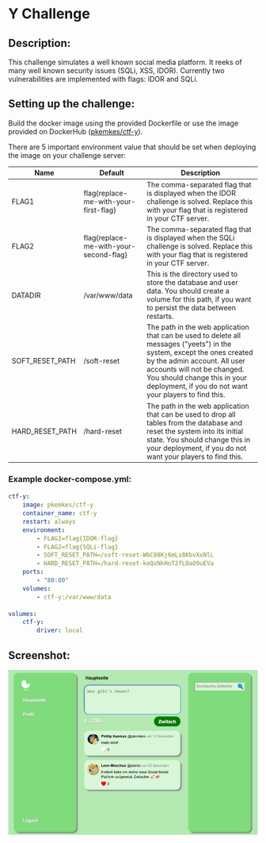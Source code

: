 # Y Challenge

## Description:

This challenge simulates a well known social media platform. It reeks of many well known security issues (SQLi, XSS, IDOR). Currently two vulnerabilities are implemented with flags: IDOR and SQLi.

## Setting up the challenge:

Build the docker image using the provided Dockerfile or use the image provided on DockerHub ([pkemkes/ctf-y](https://hub.docker.com/repository/docker/pkemkes/ctf-y/general)).

There are 5 important environment value that should be set when deploying the image on your challenge server:

| Name | Default | Description |
|--------|--------|---|
| FLAG1 | flag{replace-me-with-your-first-flag} | The comma-separated flag that is displayed when the IDOR challenge is solved. Replace this with your flag that is registered in your CTF server. |
| FLAG2 | flag{replace-me-with-your-second-flag} | The comma-separated flag that is displayed when the SQLi challenge is solved. Replace this with your flag that is registered in your CTF server. |
| DATADIR | /var/www/data | This is the directory used to store the database and user data. You should create a volume for this path, if you want to persist the data between restarts. |
| SOFT_RESET_PATH | /soft-reset | The path in the web application that can be used to delete all messages ("yeets") in the system, except the ones created by the admin account. All user accounts will not be changed. You should change this in your deployment, if you do not want your players to find this. |
| HARD_RESET_PATH | /hard-reset | The path in the web application that can be used to drop all tables from the database and reset the system into its initial state. You should change this in your deployment, if you do not want your players to find this. |

### Example docker-compose.yml:

```yaml
ctf-y:
    image: pkemkes/ctf-y
    container_name: ctf-y
    restart: always
    environment:
        - FLAG1=flag{IDOR-flag}
        - FLAG2=flag{SQLi-flag}
        - SOFT_RESET_PATH=/soft-reset-WbC08Kj6mLs8KbvXxNlL
        - HARD_RESET_PATH=/hard-reset-keQxNkHoT2fLOaO9uEVa
    ports:
        - "80:80"
    volumes:
        - ctf-y:/var/www/data

volumes:
    ctf-y:
        driver: local
```

## Screenshot:

<img src="./assets/screenshot.png" alt="screenshot.png" width="800"/>